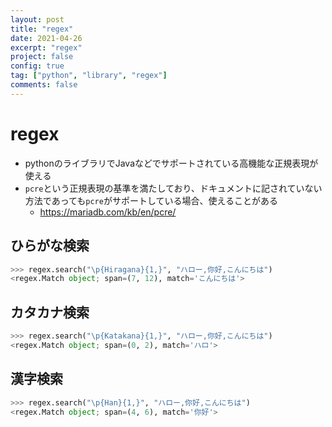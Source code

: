 ```yaml
---
layout: post
title: "regex"
date: 2021-04-26
excerpt: "regex"
project: false
config: true
tag: ["python", "library", "regex"]
comments: false
---
```


# regex
 - pythonのライブラリでJavaなどでサポートされている高機能な正規表現が使える
 - `pcre`という正規表現の基準を満たしており、ドキュメントに記されていない方法であっても`pcre`がサポートしている場合、使えることがある
   - https://mariadb.com/kb/en/pcre/

## ひらがな検索

```python
>>> regex.search("\p{Hiragana}{1,}", "ハロー,你好,こんにちは")
<regex.Match object; span=(7, 12), match='こんにちは'>
```

## カタカナ検索

```python
>>> regex.search("\p{Katakana}{1,}", "ハロー,你好,こんにちは")
<regex.Match object; span=(0, 2), match='ハロ'>
```

## 漢字検索

```python
>>> regex.search("\p{Han}{1,}", "ハロー,你好,こんにちは")
<regex.Match object; span=(4, 6), match='你好'>
```

